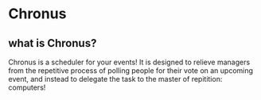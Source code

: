# Chronus

## what is Chronus?

Chronus is a scheduler for your events! It is designed to relieve managers from the repetitive process of polling people for their vote on an upcoming event, and instead to delegate the task to the master of repitition: computers!

